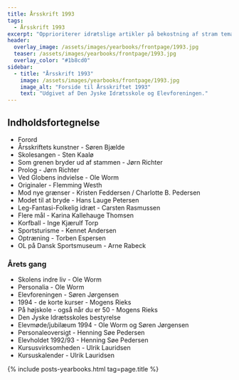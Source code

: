 ```yaml
---
title: Årsskrift 1993
tags:
  - Årsskrift 1993
excerpt: "Opprioriterer idrætslige artikler på bekostning af stram tematisk stil efter ønske fra Elevforeningens generalforsamling."
header:
  overlay_image: /assets/images/yearbooks/frontpage/1993.jpg
  teaser: /assets/images/yearbooks/frontpage/1993.jpg
  overlay_color: "#1b8cd0"
sidebar:
  - title: "Årsskrift 1993"
    image: /assets/images/yearbooks/frontpage/1993.jpg
    image_alt: "Forside til Årsskriftet 1993"
    text: "Udgivet af Den Jyske Idrætsskole og Elevforeningen."
---
```


## Indholdsfortegnelse

- Forord
- Årsskriftets kunstner - Søren Bjælde
- Skolesangen - Sten Kaalø
- Som grenen bryder ud af stammen - Jørn Richter
- Prolog - Jørn Richter
- Ved Globens indvielse - Ole Worm
- Originaler - Flemming Westh
- Mod nye grænser - Kristen Feddersen / Charlotte B. Pedersen
- Modet til at bryde - Hans Lauge Petersen
- Leg-Fantasi-Folkelig idræt - Carsten Rasmussen
- Flere mål - Karina Kallehauge Thomsen
- Korfball - Inge Kjærulf Torp
- Sportsturisme - Kennet Andersen
- Optræning - Torben Espersen
- OL på Dansk Sportsmuseum - Arne Rabeck

### Årets gang

- Skolens indre liv - Ole Worm
- Personalia - Ole Worm
- Elevforeningen - Søren Jørgensen
- 1994 - de korte kurser - Mogens Rieks
- På højskole - også når du er 50 - Mogens Rieks
- Den Jyske Idrætsskoles bestyrelse
- Elevmøde/jubilæum 1994 - Ole Worm og Søren Jørgensen
- Personaleoversigt - Henning Søe Pedersen
- Elevholdet 1992/93 - Henning Søe Pedersen
- Kursusvirksomheden - Ulrik Lauridsen
- Kursuskalender - Ulrik Lauridsen

{% include posts-yearbooks.html tag=page.title %}

